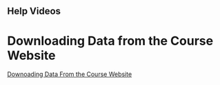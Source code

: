 ## Help Videos

# Downloading Data from the Course Website
[Downoading Data From the Course Website](https://youtu.be/_RETCCujGSA)
